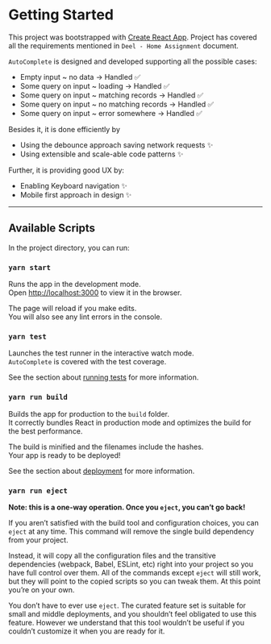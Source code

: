 # Getting Started

This project was bootstrapped with [Create React App](https://github.com/facebook/create-react-app). Project has covered all the requirements mentioned in `Deel - Home Assignment` document.

`AutoComplete` is designed and developed supporting all the possible cases:

- Empty input ~ no data -> Handled ✅
- Some query on input ~ loading -> Handled ✅
- Some query on input ~ matching records -> Handled ✅
- Some query on input ~ no matching records -> Handled ✅
- Some query on input ~ error somewhere -> Handled ✅

Besides it, it is done efficiently by

- Using the debounce approach saving network requests ✨
- Using extensible and scale-able code patterns ✨

Further, it is providing good UX by:

- Enabling Keyboard navigation ✨
- Mobile first approach in design ✨

---

## Available Scripts

In the project directory, you can run:

### `yarn start`

Runs the app in the development mode.\
Open [http://localhost:3000](http://localhost:3000) to view it in the browser.

The page will reload if you make edits.\
You will also see any lint errors in the console.

### `yarn test`

Launches the test runner in the interactive watch mode.\
`AutoComplete` is covered with the test coverage.

See the section about [running tests](https://facebook.github.io/create-react-app/docs/running-tests) for more information.

### `yarn run build`

Builds the app for production to the `build` folder.\
It correctly bundles React in production mode and optimizes the build for the best performance.

The build is minified and the filenames include the hashes.\
Your app is ready to be deployed!

See the section about [deployment](https://facebook.github.io/create-react-app/docs/deployment) for more information.

### `yarn run eject`

**Note: this is a one-way operation. Once you `eject`, you can’t go back!**

If you aren’t satisfied with the build tool and configuration choices, you can `eject` at any time. This command will remove the single build dependency from your project.

Instead, it will copy all the configuration files and the transitive dependencies (webpack, Babel, ESLint, etc) right into your project so you have full control over them. All of the commands except `eject` will still work, but they will point to the copied scripts so you can tweak them. At this point you’re on your own.

You don’t have to ever use `eject`. The curated feature set is suitable for small and middle deployments, and you shouldn’t feel obligated to use this feature. However we understand that this tool wouldn’t be useful if you couldn’t customize it when you are ready for it.
